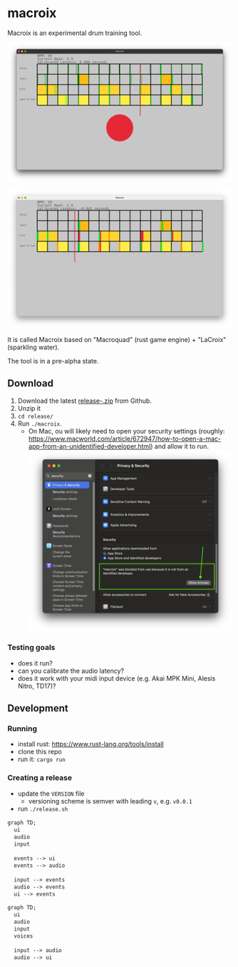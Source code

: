 # macroix

Macroix is an experimental drum training tool.

![work in progress screenshot](./screenshot.png)

![scoring hits](./scores.png)

It is called Macroix based on "Macroquad" (rust game engine) + "LaCroix" (sparkling water).

The tool is in a pre-alpha state.

## Download

1. Download the latest [release-<version>.zip](https://github.com/nathanleiby/macroix/releases) from Github.
2. Unzip it
3. `cd release/`
4. Run `./macroix`.
   - On Mac, ou will likely need to open your security settings (roughly: https://www.macworld.com/article/672947/how-to-open-a-mac-app-from-an-unidentified-developer.html) and allow it to run.
     ![mac security settings](./mac-security-settings.png)

### Testing goals

- does it run?
- can you calibrate the audio latency?
- does it work with your midi input device (e.g. Akai MPK Mini, Alesis Nitro, TD17)?

## Development

### Running

- install rust: https://www.rust-lang.org/tools/install
- clone this repo
- run it: `cargo run`

### Creating a release

- update the `VERSION` file
  - versioning scheme is semver with leading `v`, e.g. `v0.0.1`
- run `./release.sh`

```mermaid
graph TD;
  ui
  audio
  input

  events --> ui
  events --> audio

  input --> events
  audio --> events
  ui --> events
```

```mermaid
graph TD;
  ui
  audio
  input
  voices

  input --> audio
  audio --> ui


```
